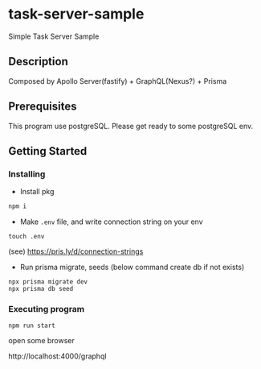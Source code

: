 # task-server-sample

Simple Task Server Sample

## Description

Composed by Apollo Server(fastify) + GraphQL(Nexus?) + Prisma

## Prerequisites

This program use postgreSQL. Please get ready to some postgreSQL env.

## Getting Started

### Installing

* Install pkg

```cmd
npm i
```

* Make `.env` file, and write connection string on your env

```
touch .env
```

(see) https://pris.ly/d/connection-strings

* Run prisma migrate, seeds (below command create db if not exists)

```
npx prisma migrate dev
npx prisma db seed
```

### Executing program

```
npm run start
```

open some browser

http://localhost:4000/graphql